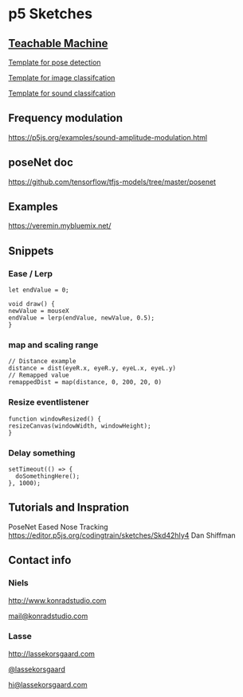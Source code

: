 # p5 Sketches

## [Teachable Machine](https://teachablemachine.withgoogle.com/)

[Template for pose detection](https://editor.p5js.org/lasse/sketches/KBejwCO_)

[Template for image classifcation](https://editor.p5js.org/lasse/sketches/8m4frlFhA)

[Template for sound classifcation](https://editor.p5js.org/nielskonrad/sketches/MvvUu0YV)




## Frequency modulation

https://p5js.org/examples/sound-amplitude-modulation.html

## poseNet doc

https://github.com/tensorflow/tfjs-models/tree/master/posenet

## Examples

https://veremin.mybluemix.net/




## Snippets

### Ease / Lerp
```
let endValue = 0;

void draw() {
newValue = mouseX
endValue = lerp(endValue, newValue, 0.5);
}
```

### map and scaling range
```
// Distance example
distance = dist(eyeR.x, eyeR.y, eyeL.x, eyeL.y)
// Remapped value
remappedDist = map(distance, 0, 200, 20, 0)
```

### Resize eventlistener
```
function windowResized() {
resizeCanvas(windowWidth, windowHeight);
}
```

### Delay something
```
setTimeout(() => {
  doSomethingHere();
}, 1000);
```

## Tutorials and Inspration

PoseNet Eased Nose Tracking
https://editor.p5js.org/codingtrain/sketches/Skd42hIy4
Dan Shiffman


## Contact info

### Niels

http://www.konradstudio.com

[mail@konradstudio.com](mailto:mail@konradstudio.com)


### Lasse

http://lassekorsgaard.com

[@lassekorsgaard](https://www.instagram.com/lassekorsgaard/)

[hi@lassekorsgaard.com](mailto:hi@lassekorsgaard.com)

